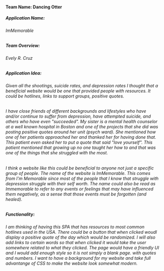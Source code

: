 #### Team Name: Dancing Otter
##### Application Name: 
###### ImMemorable
##### Team Overview: 
###### Evely R. Cruz
##### Application Idea: 
###### Given all the shootings, suicide rates, and depression rates I thought that a beneficial website would be one that provided people with resources. It could be hotlines, links to support groups, positive quotes. 
###### I have close friends of different backgrounds and lifestyles who have and/or continue to suffer from depression, have attempted suicide, and others who have even "succeeded". My sister is a mental health counselor at a well known hospital in Boston and one of the projects that she did was posting positive quotes around her unit (psych ward). She mentioned how one of her patients approached her and thanked her for having done that. This patient even asked her to put a quote that said "love yourself". This patient mentioned that growing up no one taught her how to and that was one of the things that she struggled with the most.
###### I think a website like this could be beneficial to anyone not just a specific group of people. The name of the website is ImMemorable. This comes from I'm Memorable since most of the people that I know that struggle with depression struggle with their self worth. The name could also be read as Immemorable to refer to any events or feelings that may have influenced them negatively, as a sense that those events must be forgotten (and healed). 
##### Functionality: 
###### I am thinking of having this SPA that has resources to most common hotlines used in the USA. There could be a button that when clicked woudl display a positive quote of the day which would be randomized. I will also add links to certain words so that when clicked it would take the user somewhere related to what they clicked. The page would have a friendly UI and I would add enough style so it is not simply a blank page. with quotes and numbers. I want to have a background for my website and take full advantange of CSS to make the website look somewhat modern. 

